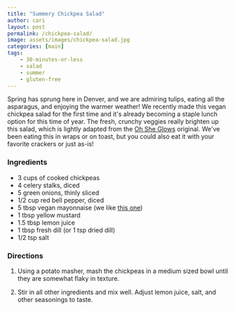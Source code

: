 ```yaml
---
title: "Summery Chickpea Salad"
author: cari
layout: post
permalink: /chickpea-salad/
image: assets/images/chickpea-salad.jpg
categories: [main]
tags:
    - 30-minutes-or-less
    - salad
    - summer
    - gluten-free
---
```


Spring has sprung here in Denver, and we are admiring tulips, eating all the asparagus, and enjoying the warmer weather! We recently made this vegan chickpea salad for the first time and it's already becoming a staple lunch option for this time of year. The fresh, crunchy veggies really brighten up this salad, which is lightly adapted from the [Oh She Glows](https://ohsheglows.com/chickpea-salad/) original. We've been eating this in wraps or on toast, but you could also eat it with your favorite crackers or just as-is!

<h3> Ingredients </h3>

- 3 cups of cooked chickpeas
- 4 celery stalks, diced
- 5 green onions, thinly sliced
- 1/2 cup red bell pepper, diced
- 5 tbsp vegan mayonnaise (we like [this one](https://followyourheart.com/vegan-foods/dairy-free-mayo/avocado-oil-vegenaise/))
- 1 tbsp yellow mustard
- 1.5 tbsp lemon juice
- 1 tbsp fresh dill (or 1 tsp dried dill)
- 1/2 tsp salt

<h3> Directions </h3>

1. Using a potato masher, mash the chickpeas in a medium sized bowl until they are somewhat flaky in texture.

2. Stir in all other ingredients and mix well. Adjust lemon juice, salt, and other seasonings to taste.
